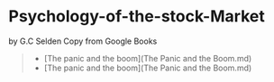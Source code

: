 # Psychology-of-the-stock-Market
by G.C Selden
Copy from Google Books



> - [The panic and the boom](The Panic and the Boom.md)
> - [The panic and the boom](The Panic and the Boom.md)
